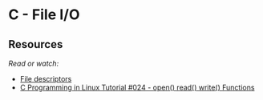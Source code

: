 # C - File I/O

## Resources
*Read or watch:*

- [File descriptors](https://intranet.alxswe.com/rltoken/Duva-9Fjyskt39R__Nnazg)
- [C Programming in Linux Tutorial #024 - open() read() write() Functions](https://intranet.alxswe.com/rltoken/x05veqiLPSxXmJf9zTtCkQ)
